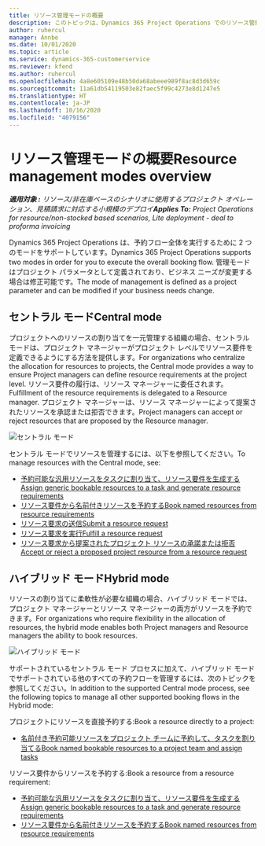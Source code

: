 ```yaml
---
title: リソース管理モードの概要
description: このトピックは、Dynamics 365 Project Operations でのリソース管理機能に関する情報を提供します。
author: ruhercul
manager: Annbe
ms.date: 10/01/2020
ms.topic: article
ms.service: dynamics-365-customerservice
ms.reviewer: kfend
ms.author: ruhercul
ms.openlocfilehash: 4a8e605109e48b50da68abeee989f8ac8d3d659c
ms.sourcegitcommit: 11a61db54119503e82faec5f99c4273e8d1247e5
ms.translationtype: HT
ms.contentlocale: ja-JP
ms.lasthandoff: 10/16/2020
ms.locfileid: "4079156"
---
```

# <a name="resource-management-modes-overview"></a><span data-ttu-id="2d52d-103">リソース管理モードの概要</span><span class="sxs-lookup"><span data-stu-id="2d52d-103">Resource management modes overview</span></span>

<span data-ttu-id="2d52d-104">_**適用対象 :** リソース/非在庫ベースのシナリオに使用するプロジェクト オペレーション、見積請求に対応する小規模のデプロイ_</span><span class="sxs-lookup"><span data-stu-id="2d52d-104">_**Applies To:** Project Operations for resource/non-stocked based scenarios, Lite deployment - deal to proforma invoicing_</span></span>


<span data-ttu-id="2d52d-105">Dynamics 365 Project Operations は、予約フロー全体を実行するために 2 つのモードをサポートしています。</span><span class="sxs-lookup"><span data-stu-id="2d52d-105">Dynamics 365 Project Operations supports two modes in order for you to execute the overall booking flow.</span></span> <span data-ttu-id="2d52d-106">管理モードはプロジェクト パラメータとして定義されており、ビジネス ニーズが変更する場合は修正可能です。</span><span class="sxs-lookup"><span data-stu-id="2d52d-106">The mode of management is defined as a project parameter and can be modified if your business needs change.</span></span>    

## <a name="central-mode"></a><span data-ttu-id="2d52d-107">セントラル モード</span><span class="sxs-lookup"><span data-stu-id="2d52d-107">Central mode</span></span>
<span data-ttu-id="2d52d-108">プロジェクトへのリソースの割り当てを一元管理する組織の場合、セントラル モードは、プロジェクト マネージャーがプロジェクト レベルでリソース要件を定義できるようにする方法を提供します。</span><span class="sxs-lookup"><span data-stu-id="2d52d-108">For organizations who centralize the allocation for resources to projects, the Central mode provides a way to ensure Project managers can define resource requirements at the project level.</span></span> <span data-ttu-id="2d52d-109">リソース要件の履行は、リソース マネージャーに委任されます。</span><span class="sxs-lookup"><span data-stu-id="2d52d-109">Fulfillment of the resource requirements is delegated to a Resource manager.</span></span> <span data-ttu-id="2d52d-110">プロジェクト マネージャーは、リソース マネージャーによって提案されたリソースを承認または拒否できます。</span><span class="sxs-lookup"><span data-stu-id="2d52d-110">Project managers can accept or reject resources that are proposed by the Resource manager.</span></span>

![セントラル モード](./media/resource-management-central.png)

<span data-ttu-id="2d52d-112">セントラル モードでリソースを管理するには、以下を参照してください。</span><span class="sxs-lookup"><span data-stu-id="2d52d-112">To manage resources with the Central mode, see:</span></span>

- [<span data-ttu-id="2d52d-113">予約可能な汎用リソースをタスクに割り当て、リソース要件を生成する</span><span class="sxs-lookup"><span data-stu-id="2d52d-113">Assign generic bookable resources to a task and generate resource requirements</span></span>](https://docs.microsoft.com/dynamics365/project-service/assign-generic-bookable-resource)
- [<span data-ttu-id="2d52d-114">リソース要件から名前付きリソースを予約する</span><span class="sxs-lookup"><span data-stu-id="2d52d-114">Book named resources from resource requirements</span></span>](https://docs.microsoft.com/dynamics365/project-service/book-named-resource)
- [<span data-ttu-id="2d52d-115">リソース要求の送信</span><span class="sxs-lookup"><span data-stu-id="2d52d-115">Submit a resource request</span></span>](https://docs.microsoft.com/dynamics365/project-service/submit-resource-request)
- [<span data-ttu-id="2d52d-116">リソース要求を実行</span><span class="sxs-lookup"><span data-stu-id="2d52d-116">Fulfill a resource request</span></span>](https://docs.microsoft.com/dynamics365/project-service/resource-management-fulfill-requests)
- [<span data-ttu-id="2d52d-117">リソース要求から提案されたプロジェクト リソースの承諾または拒否</span><span class="sxs-lookup"><span data-stu-id="2d52d-117">Accept or reject a proposed project resource from a resource request</span></span>](https://docs.microsoft.com/dynamics365/project-service/accept-reject-proposed-resource)

## <a name="hybrid-mode"></a><span data-ttu-id="2d52d-118">ハイブリッド モード</span><span class="sxs-lookup"><span data-stu-id="2d52d-118">Hybrid mode</span></span>
<span data-ttu-id="2d52d-119">リソースの割り当てに柔軟性が必要な組織の場合、ハイブリッド モードでは、プロジェクト マネージャーとリソース マネージャーの両方がリソースを予約できます。</span><span class="sxs-lookup"><span data-stu-id="2d52d-119">For organizations who require flexibility in the allocation of resources, the hybrid mode enables both Project managers and Resource managers the ability to book resources.</span></span>

![ハイブリッド モード](./media/resource-management-hybrid.png)

<span data-ttu-id="2d52d-121">サポートされているセントラル モード プロセスに加えて、ハイブリッド モードでサポートされている他のすべての予約フローを管理するには、次のトピックを参照してください。</span><span class="sxs-lookup"><span data-stu-id="2d52d-121">In addition to the supported Central mode process, see the following topics to manage all other supported booking flows in the Hybrid mode:</span></span>

<span data-ttu-id="2d52d-122">プロジェクトにリソースを直接予約する:</span><span class="sxs-lookup"><span data-stu-id="2d52d-122">Book a resource directly to a project:</span></span>
- [<span data-ttu-id="2d52d-123">名前付き予約可能リソースをプロジェクト チームに予約して、タスクを割り当てる</span><span class="sxs-lookup"><span data-stu-id="2d52d-123">Book named bookable resources to a project team and assign tasks</span></span>](https://docs.microsoft.com/dynamics365/project-service/assign-named-bookable-resource)

<span data-ttu-id="2d52d-124">リソース要件からリソースを予約する:</span><span class="sxs-lookup"><span data-stu-id="2d52d-124">Book a resource from a resource requirement:</span></span>
- [<span data-ttu-id="2d52d-125">予約可能な汎用リソースをタスクに割り当て、リソース要件を生成する</span><span class="sxs-lookup"><span data-stu-id="2d52d-125">Assign generic bookable resources to a task and generate resource requirements</span></span>](https://docs.microsoft.com/dynamics365/project-service/assign-generic-bookable-resource)
- [<span data-ttu-id="2d52d-126">リソース要件から名前付きリソースを予約する</span><span class="sxs-lookup"><span data-stu-id="2d52d-126">Book named resources from resource requirements</span></span>](https://docs.microsoft.com/dynamics365/project-service/book-named-resource)
